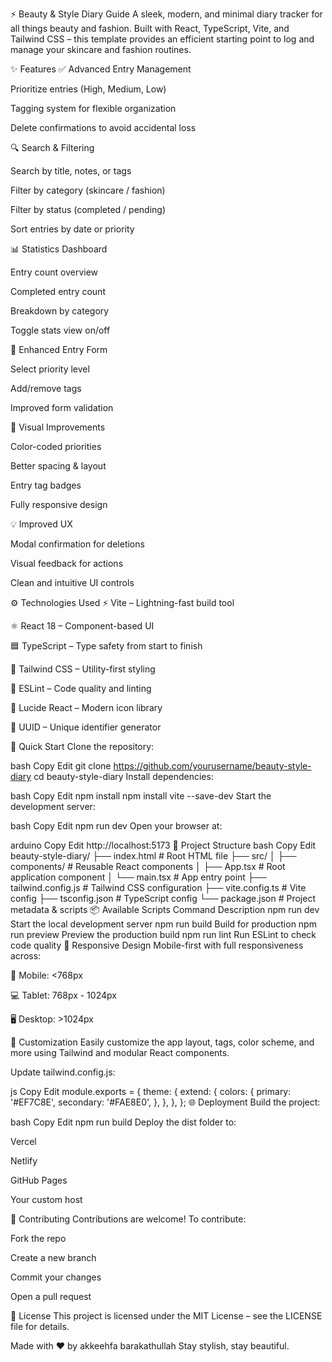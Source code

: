 ⚡ Beauty & Style Diary Guide
A sleek, modern, and minimal diary tracker for all things beauty and fashion. Built with React, TypeScript, Vite, and Tailwind CSS – this template provides an efficient starting point to log and manage your skincare and fashion routines.


✨ Features
✅ Advanced Entry Management

Prioritize entries (High, Medium, Low)

Tagging system for flexible organization

Delete confirmations to avoid accidental loss

🔍 Search & Filtering

Search by title, notes, or tags

Filter by category (skincare / fashion)

Filter by status (completed / pending)

Sort entries by date or priority

📊 Statistics Dashboard

Entry count overview

Completed entry count

Breakdown by category

Toggle stats view on/off

📝 Enhanced Entry Form

Select priority level

Add/remove tags

Improved form validation

💄 Visual Improvements

Color-coded priorities

Better spacing & layout

Entry tag badges

Fully responsive design

💡 Improved UX

Modal confirmation for deletions

Visual feedback for actions

Clean and intuitive UI controls

⚙️ Technologies Used
⚡ Vite – Lightning-fast build tool

⚛️ React 18 – Component-based UI

🟦 TypeScript – Type safety from start to finish

🎨 Tailwind CSS – Utility-first styling

🧹 ESLint – Code quality and linting

💎 Lucide React – Modern icon library

🔑 UUID – Unique identifier generator

🚀 Quick Start
Clone the repository:

bash
Copy
Edit
git clone https://github.com/yourusername/beauty-style-diary
cd beauty-style-diary
Install dependencies:

bash
Copy
Edit
npm install
npm install vite --save-dev
Start the development server:

bash
Copy
Edit
npm run dev
Open your browser at:

arduino
Copy
Edit
http://localhost:5173
📁 Project Structure
bash
Copy
Edit
beauty-style-diary/
├── index.html              # Root HTML file
├── src/
│   ├── components/         # Reusable React components
│   ├── App.tsx             # Root application component
│   └── main.tsx            # App entry point
├── tailwind.config.js      # Tailwind CSS configuration
├── vite.config.ts          # Vite config
├── tsconfig.json           # TypeScript config
└── package.json            # Project metadata & scripts
📦 Available Scripts
Command	Description
npm run dev	Start the local development server
npm run build	Build for production
npm run preview	Preview the production build
npm run lint	Run ESLint to check code quality
📱 Responsive Design
Mobile-first with full responsiveness across:

📱 Mobile: <768px

💻 Tablet: 768px - 1024px

🖥️ Desktop: >1024px

🎨 Customization
Easily customize the app layout, tags, color scheme, and more using Tailwind and modular React components.

Update tailwind.config.js:

js
Copy
Edit
module.exports = {
  theme: {
    extend: {
      colors: {
        primary: '#EF7C8E',
        secondary: '#FAE8E0',
      },
    },
  },
};
🌐 Deployment
Build the project:

bash
Copy
Edit
npm run build
Deploy the dist folder to:

Vercel

Netlify

GitHub Pages

Your custom host

🤝 Contributing
Contributions are welcome!
To contribute:

Fork the repo

Create a new branch

Commit your changes

Open a pull request

📄 License
This project is licensed under the MIT License – see the LICENSE file for details.

Made with ❤️ by akkeehfa barakathullah
Stay stylish, stay beautiful.


